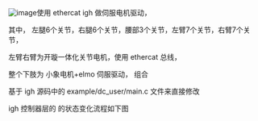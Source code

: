 ![image](https://github.com/fudanrobotuser/igh/assets/171946866/c590122b-336e-45cb-a2ca-15010b9e334e)使用 ethercat igh 做伺服电机驱动，

其中， 左腿6个关节，右腿6个关节，腰部3个关节，左臂7个关节，右臂7个关节，

左臂右臂为开璇一体化关节电机，使用 ethercat 总线，

整个下肢为 小象电机+elmo 伺服驱动， 组合

基于 igh 源码中的  example/dc_user/main.c 文件来直接修改


igh 控制器层的 的状态变化流程如下图

